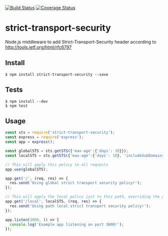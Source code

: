 
[![Build Status](https://travis-ci.org/erdtman/strict-transport-security.svg?branch=master)](https://travis-ci.org/erdtman/strict-transport-security)
[![Coverage Status](https://coveralls.io/repos/github/erdtman/strict-transport-security/badge.svg?branch=master)](https://coveralls.io/github/erdtman/strict-transport-security?branch=master)
# strict-transport-security

Node.js middleware to add Strict-Transport-Security header according to http://tools.ietf.org/html/rfc6797

## Install
```
$ npm install strict-transport-security --save
```
## Tests
```
$ npm install --dev
$ npm test
```
## Usage
```js
const sts = require('strict-transport-security');
const express = require('express');
const app = express();

const globalSTS = sts.getSTS({'max-age':{'days': 30}});
const localSTS = sts.getSTS({'max-age':{'days': 10}, 'includeSubDomains': true});

// This will apply this policy to all requests
app.use(globalSTS);

app.get('/', (req, res) => {
  res.send('Using global strict transport security policy!');
});

// This will apply the local policy just to this path, overriding the globla policy
app.get('/local', localSTS, (req, res) => {
  res.send('Using path local strict transport security policy!');
});

app.listen(3000, () => {
  console.log('Example app listening on port 3000!');
});
```
